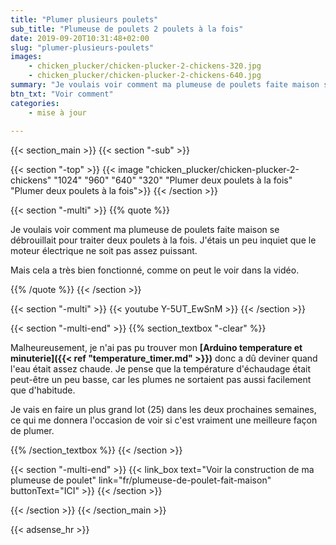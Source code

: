 ```yaml
---
title: "Plumer plusieurs poulets"
sub_title: "Plumeuse de poulets 2 poulets à la fois"
date: 2019-09-20T10:31:48+02:00
slug: "plumer-plusieurs-poulets"
images:
    - chicken_plucker/chicken-plucker-2-chickens-320.jpg
    - chicken_plucker/chicken-plucker-2-chickens-640.jpg
summary: "Je voulais voir comment ma plumeuse de poulets faite maison se débrouillait pour traiter deux poulets à la fois. J'étais un peu inquiet que le mote..."
btn_txt: "Voir comment"
categories:
    - mise à jour
    
---
```


{{< section_main >}}
{{< section "-sub" >}}
<!-- a normal html comment -->
{{< section "-top" >}}
{{< image "chicken_plucker/chicken-plucker-2-chickens" "1024" "960" "640" "320" "Plumer deux poulets à la fois" "Plumer deux poulets à la fois">}}
{{< /section >}}

{{< section "-multi" >}}
{{% quote %}}

Je voulais voir comment ma plumeuse de poulets faite maison se débrouillait pour traiter deux poulets à la fois. J'étais un peu inquiet que le moteur électrique ne soit pas assez puissant.

Mais cela a très bien fonctionné, comme on peut le voir dans la vidéo.

{{% /quote %}}
{{< /section >}}

{{< section "-multi" >}}
{{< youtube Y-5UT_EwSnM >}}
{{< /section >}}

{{< section "-multi-end" >}}
{{% section_textbox "-clear" %}}

Malheureusement, je n'ai pas pu trouver mon **[Arduino temperature et minuterie]({{< ref "temperature_timer.md" >}})** donc a dû deviner quand l'eau était assez chaude. Je pense que la température d'échaudage était peut-être un peu basse, car les plumes ne sortaient pas aussi facilement que d'habitude.

Je vais en faire un plus grand lot (25) dans les deux prochaines semaines, ce qui me donnera l'occasion de voir si c'est vraiment une meilleure façon de plumer.

{{% /section_textbox %}}
{{< /section >}}

{{< section "-multi-end" >}}
{{< link_box text="Voir la construction de ma plumeuse de poulet" link="fr/plumeuse-de-poulet-fait-maison" buttonText="ICI" >}}
{{< /section >}}

{{< /section >}}
{{< /section_main >}}

{{< adsense_hr >}}
